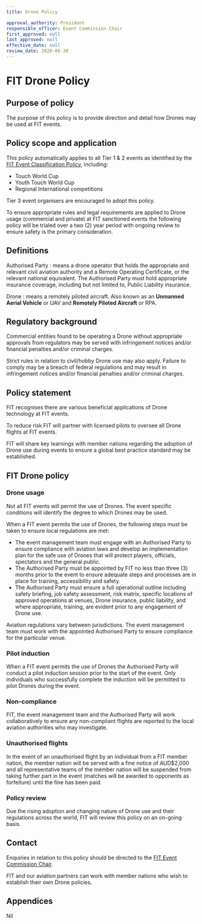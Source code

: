 ```yaml
---
title: Drone Policy

approval_authority: President
responsible_officer: Event Commission Chair
first_approved: null
last_approved: null
effective_date: null
review_date: 2020-06-30
---
```


# FIT Drone Policy

## Purpose of policy

The purpose of this policy is to provide direction and detail how Drones may be used at FIT events.

## Policy scope and application

This policy automatically applies to all Tier 1 & 2 events as identified by the [FIT Event
Classification Policy], including:

-   Touch World Cup
-   Youth Touch World Cup
-   Regional International competitions

Tier 3 event organisers are encouraged to adopt this policy.

To ensure appropriate rules and legal requirements are applied to Drone usage (commercial and
private) at FIT sanctioned events the following policy will be trialed over a two (2) year period
with ongoing review to ensure safety is the primary consideration.

## Definitions

Authorised Party
:   means a drone operator that holds the appropriate and relevant civil aviation authority and a
    Remote Operating Certificate, or the relevant national equivalent. The Authorised Party must
    hold appropriate insurance coverage, including but not limited to, Public Liability insurance.

Drone
:   means a remotely piloted aircraft. Also known as an **Unmanned Aerial Vehicle** or UAV and
    **Remotely Piloted Aircraft** or RPA.

## Regulatory background

Commercial entities found to be operating a Drone without appropriate approvals from regulators may
be served with infringement notices and/or financial penalties and/or criminal charges.

Strict rules in relation to civil/hobby Drone use may also apply. Failure to comply may be a breach
of federal regulations and may result in infringement notices and/or financial penalties and/or
criminal charges.

## Policy statement

FIT recognises there are various beneficial applications of Drone technology at FIT events.

To reduce risk FIT will partner with licensed pilots to oversee all Drone flights at FIT events.

FIT will share key learnings with member nations regarding the adoption of Drone use during events
to ensure a global best practice standard may be established.

## FIT Drone policy

### Drone usage

Not all FIT events will permit the use of Drones. The event specific conditions will identify the
degree to which Drones may be used.

When a FIT event permits the use of Drones, the following steps must be taken to ensure local
regulations are met:

-   The event management team must engage with an Authorised Party to ensure compliance with
    aviation laws and develop an implementation plan for the safe use of Drones that will protect
    players, officials, spectators and the general public.
-   The Authorised Party must be appointed by FIT no less than three (3) months prior to the event
    to ensure adequate steps and processes are in place for training, accessibility and safety.
-   The Authorised Party must ensure a full operational outline including safety briefing, job
    safety assessment, risk matrix, specific locations of approved operations at venues, Drone
    insurance, public liability, and where appropriate, training, are evident prior to any
    engagement of Drone use.

Aviation regulations vary between jurisdictions. The event management team must work with the
appointed Authorised Party to ensure compliance for the particular venue.

### Pilot induction

When a FIT event permits the use of Drones the Authorised Party will conduct a pilot induction
session prior to the start of the event. Only individuals who successfully complete the induction
will be permitted to pilot Drones during the event.

### Non-compliance

FIT, the event management team and the Authorised Party will work collaboratively to ensure any
non-compliant flights are reported to the local aviation authorities who may investigate.

### Unauthorised flights

In the event of an unauthorised flight by an individual from a FIT member nation, the member nation
will be served with a fine notice of AUD$2,000 and all representative teams of the member nation
will be suspended from taking further part in the event (matches will be awarded to opponents as
forfeiture) until the fine has been paid.

### Policy review

Due the rising adoption and changing nature of Drone use and their regulations across the world,
FIT will review this policy on an on-going basis.

## Contact

Enquiries in relation to this policy should be directed to the [FIT Event Commission Chair].

FIT and our aviation partners can work with member nations who wish to establish their own Drone
policies.

## Appendices

Nil


[FIT Event Commission Chair]: mailto:events@internationaltouch.org
[FIT Event Classification Policy]: /policy/event-classification/
